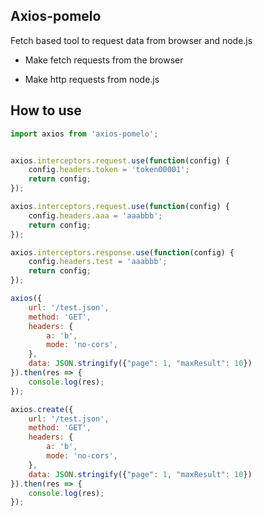 

## Axios-pomelo

Fetch based tool to request data from browser and node.js


* Make fetch requests from the browser

* Make http requests from node.js


## How to use


```js
import axios from 'axios-pomelo';


axios.interceptors.request.use(function(config) {
    config.headers.token = 'token00001';
    return config;
});

axios.interceptors.request.use(function(config) {
    config.headers.aaa = 'aaabbb';
    return config;
});

axios.interceptors.response.use(function(config) {
    config.headers.test = 'aaabbb';
    return config;
});

axios({
    url: '/test.json',
    method: 'GET',
    headers: {
        a: 'b',
        mode: 'no-cors',
    },
    data: JSON.stringify({"page": 1, "maxResult": 10})
}).then(res => {
    console.log(res);
});

axios.create({
    url: '/test.json',
    method: 'GET',
    headers: {
        a: 'b',
        mode: 'no-cors',
    },
    data: JSON.stringify({"page": 1, "maxResult": 10})
}).then(res => {
    console.log(res);
});

```